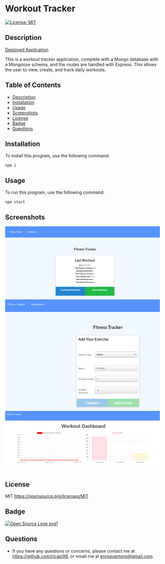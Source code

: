 # Workout Tracker

 [![License: MIT](https://img.shields.io/badge/License-MIT-yellow.svg)](https://opensource.org/licenses/MIT)

## Description
[Deployed Application](https://workout-tracker10.herokuapp.com/)

This is a workout tracker application, complete with a Mongo database with a Mongoose schema, and the routes are handled with Express. This allows the user to view, create, and track daily workouts.


## Table of Contents 
* [Description](#description)
* [Installation](#installation)
* [Usage](#usage)
* [Screenshots](#screenshots)
* [License](#license)
* [Badge](#badge)
* [Questions](#questions)

## Installation
To install this program, use the following command:
```
npm i
```

## Usage

To run this program, use the following command:  
```
npm start
```  


## Screenshots

![last](./images/last-workout.png)
![add](./images/add-workout.png)
![stats](./images/stats.png)



## License

MIT
https://opensource.org/licenses/MIT


## Badge

[![Open Source Love svg1](https://badges.frapsoft.com/os/v1/open-source.svg?v=103)](https://github.com/ellerbrock/open-source-badges/)


## Questions

* If you have any questions or concerns, please contact me at https://github.com/ricapi96, or email me at enroquemore@gmail.com.
